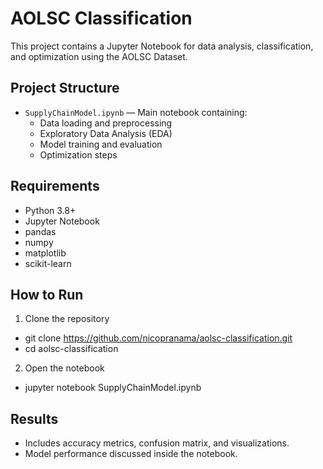 # AOLSC Classification

This project contains a Jupyter Notebook for data analysis, classification, and optimization using the AOLSC Dataset.

## Project Structure
- `SupplyChainModel.ipynb` — Main notebook containing:
  - Data loading and preprocessing
  - Exploratory Data Analysis (EDA)
  - Model training and evaluation
  - Optimization steps

## Requirements
- Python 3.8+
- Jupyter Notebook
- pandas
- numpy
- matplotlib
- scikit-learn

## How to Run
1. Clone the repository
- git clone https://github.com/nicopranama/aolsc-classification.git
- cd aolsc-classification

2. Open the notebook
- jupyter notebook SupplyChainModel.ipynb

## Results
- Includes accuracy metrics, confusion matrix, and visualizations.
- Model performance discussed inside the notebook.




